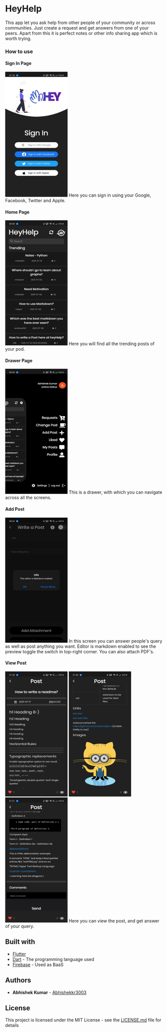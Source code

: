 # HeyHelp

This app let you ask help from other people of your community or across communities. Just create a request and get answers from one of your peers. Apart from this it is perfect notes or other info sharing app which is worth trying.

### How to use

#### Sign In Page

<img src="https://github.com/Abhishekkr3003/heyhelp/blob/main/Screenshots/signIn.jpg" width="200" height="400">
Here you can sign in using your Google, Facebook, Twitter and Apple.

#### Home Page

<img src="https://github.com/Abhishekkr3003/heyhelp/blob/main/Screenshots/hp1.jpg" width="200" height="400">
Here you will find all the trending posts of your pod.

#### Drawer Page


<img src="https://github.com/Abhishekkr3003/heyhelp/blob/main/Screenshots/hp2.jpg" width="200" height="400">
This is a drawer, with which you can navigate across all the screens.

#### Add Post

<img src="https://github.com/Abhishekkr3003/heyhelp/blob/main/Screenshots/addPost.jpg" width="200" height="400">
In this screen you can answer people's query as well as post anything you want. Editor is markdown enabled to see the preview toggle the switch in top-right corner. You can also attach PDF's.

#### View Post

<img src="https://github.com/Abhishekkr3003/heyhelp/blob/main/Screenshots/viewPost1.jpg" width="200" height="400">
<img src="https://github.com/Abhishekkr3003/heyhelp/blob/main/Screenshots/viewPost2.jpg" width="200" height="400">
<img src="https://github.com/Abhishekkr3003/heyhelp/blob/main/Screenshots/viewPost3.jpg" width="200" height="400">
Here you can view the post, and get answer of your query.

## Built with

* [Flutter](https://flutter.dev/)
* [Dart](https://dart.dev/) - The programming language used
* [Firebase](https://firebase.google.com/) - Used as BaaS

## Authors

* **Abhishek Kumar** - [Abhishekkr3003](https://github.com/Abhishekkr3003)


## License

This project is licensed under the MIT License - see the [LICENSE.md](LICENSE.md) file for details
